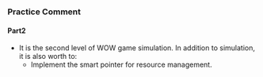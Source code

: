 ### Practice Comment

#### Part2
+ It is the second level of WOW game simulation. In addition to simulation, it is also worth to:  
  + Implement the smart pointer for resource management.  

